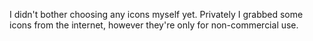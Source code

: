 I didn't bother choosing any icons myself yet. 
Privately I grabbed some icons from the internet, however they're only for non-commercial use.
